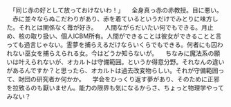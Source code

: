 　「同じ赤の好として放っておけないわ！」
　全身真っ赤の赤教授。目に悪い。
　赤に並々ならぬこだわりがあり、赤を着ているというだけでみとりに味方した。それとは関係なく苺が好き。
　人間ながらだいたい何でもできる。月止め、核の取り扱い、個人ICBM所有。人間ができることは彼女ができることと言っても過言じゃない。霊夢を捕らえるだけならいくらでもできる。何者にも囚われない巫女を捕らえられる女。今はどうか知らないが。
　ちなみに魔法系の願いは叶えられないが、オカルトは守備範囲。というか得意分野。それなんの違いがあるんですか？と思ったら、オカルトは過去改変物らしい。それが守備範囲って、財団の研究者か何かか。
　学会をひっくり返す夢があり、そのために正邪を拉致るのも厭いません。能力の限界も気になるからさ、ちょっと物理学やってみない？
　